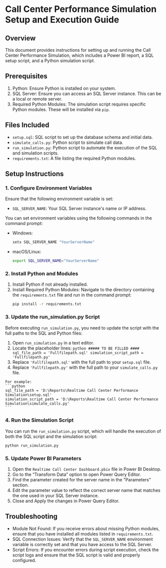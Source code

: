 # Call Center Performance Simulation Setup and Execution Guide

## Overview

This document provides instructions for setting up and running the Call Center Performance Simulation, which includes a Power BI report, a SQL setup script, and a Python simulation script.

## Prerequisites

1. Python: Ensure Python is installed on your system.
2. SQL Server: Ensure you can access an SQL Server instance. This can be a local or remote server.
3. Required Python Modules: The simulation script requires specific Python modules. These will be installed via `pip`.

## Files Included

- `setup.sql`: SQL script to set up the database schema and initial data.
- `simulate_calls.py`: Python script to simulate call data.
- `run_simulation.py`: Python script to automate the execution of the SQL and simulation scripts.
- `requirements.txt`: A file listing the required Python modules.

## Setup Instructions

### 1. Configure Environment Variables

Ensure that the following environment variable is set:
- `SQL_SERVER_NAME`: Your SQL Server instance's name or IP address.

You can set environment variables using the following commands in the command prompt:
- Windows:
  ```sh
  setx SQL_SERVER_NAME "YourServerName"
  ```
- macOS/Linux:
  ```sh
  export SQL_SERVER_NAME="YourServerName"
  ```

### 2. Install Python and Modules

1. Install Python if not already installed.
2. Install Required Python Modules:
   Navigate to the directory containing the `requirements.txt` file and run in the command prompt:
   ```sh
   pip install -r requirements.txt
   ```

### 3. Update the run_simulation.py Script

  Before executing `run_simulation.py`, you need to update the script with the full paths to the SQL and Python files:

  1. Open `run_simulation.py` in a text editor.
  2. Locate the placeholder lines:
    ```python
    ##### TO BE FILLED ####
    sql_file_path = 'Fullfilepath.sql'
    simulation_script_path = 'Fullfilepath.py'
    ```
  3. Replace `'Fullfilepath.sql'` with the full path to your `setup.sql` file.
  4. Replace `'Fullfilepath.py'` with the full path to your `simulate_calls.py` file.

    For example:
    ```python
    sql_file_path = 'D:\Reports\Realtime Call Center Performance Simulation\setup.sql'
    simulation_script_path = 'D:\Reports\Realtime Call Center Performance Simulation\simulate_calls.py'
    ```

### 4. Run the Simulation Script

   You can run the `run_simulation.py` script, which will handle the execution of both the SQL script and the simulation script:
   ```sh
   python run_simulation.py
   ```
### 5. Update Power BI Parameters

1. Open the `Realtime Call Center Dashboard.pbix` file in Power BI Desktop.
2. Go to the “Transform Data” option to open Power Query Editor.
3. Find the parameter created for the server name in the "Parameters" section.
4. Edit the parameter value to reflect the correct server name that matches the one used in your SQL Server instance.
5. Close and Apply the changes in Power Query Editor.

## Troubleshooting

- Module Not Found: If you receive errors about missing Python modules, ensure that you have installed all modules listed in `requirements.txt`.
- SQL Connection Issues: Verify that the `SQL_SERVER_NAME` environment variable is correctly set and that you have access to the SQL Server.
- Script Errors: If you encounter errors during script execution, check the script logs and ensure that the SQL script is valid and properly configured.





